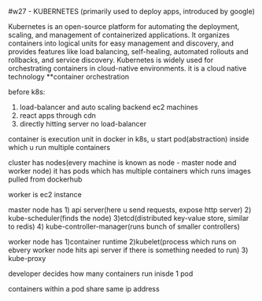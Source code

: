 #w27 - KUBERNETES (primarily used to deploy apps, introduced by google)

Kubernetes is an open-source platform for automating the deployment, scaling, and management of containerized applications. It organizes containers into logical units for easy management and discovery, and provides features like load balancing, self-healing, automated rollouts and rollbacks, and service discovery. Kubernetes is widely used for orchestrating containers in cloud-native environments.
it is a cloud native technology
**container orchestration  

before k8s:
1) load-balancer and auto scaling backend ec2 machines
2) react apps through cdn
3) directly hitting server no load-balancer


container is execution unit in docker
in k8s, u start pod(abstraction) inside which u run multiple containers

cluster has nodes(every machine is known as node - master node and worker node) it has pods which has multiple containers which runs images pulled from dockerhub

worker is ec2 instance

master node has 1) api server(here u send requests, expose http server) 2) kube-scheduler(finds the node) 3)etcd(distributed key-value store, similar to redis) 4) kube-controller-manager(runs bunch of smaller controllers)

worker node has 1)container runtime 2)kubelet(process which runs on ebvery worker node hits api server if there is something needed to run) 3) kube-proxy

developer decides how many containers run inisde 1 pod

containers within a pod share same ip address